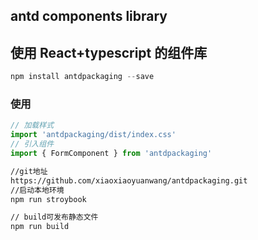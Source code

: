 ## antd components library
## 使用 React+typescript 的组件库
~~~javascript
npm install antdpackaging --save
~~~

### 使用

~~~javascript
// 加载样式
import 'antdpackaging/dist/index.css'
// 引入组件
import { FormComponent } from 'antdpackaging'
~~~

~~~bash
//git地址
https://github.com/xiaoxiaoyuanwang/antdpackaging.git
//启动本地环境
npm run stroybook

// build可发布静态文件
npm run build
~~~

